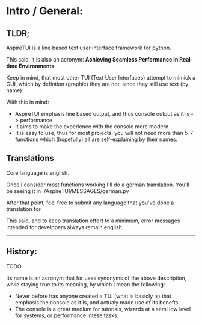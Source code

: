 Intro / General:
================

## TLDR;


AspireTUI is a line based text user interface framework for python.

This said, it is also an acronym: __Achieving Seamless Performance In Real-time Environments__

Keep in mind, that most other TUI (Text User Interfaces) attempt to mimick a GUI, which by defintion (graphic) they are not, since they still use text (by name).

With this in mind:
- AspireTUI emphasis line based output, and thus console output as it is -> performance
- It aims to make the experience with the console more modern
- It is easy to use, thus for most projects, you will not need more than 5-7 functions which (hopefully) all are self-explaining by their names.


## Translations

Core language is english.

Once I consider most functions working I'll do a german translation. You'll be seeing it in ./AspireTUI/MESSAGES/german.py

After that point, feel free to submit any language that you've done a translation for.

This said, and to keep translation effort to a minimum, error messages intended for developers always remain english. 


----

History:
--------

TODO


Its name is an acronym that for uses synonyms of the above description, while staying true to its meaning, by which I mean the following:
- Never before has anyone created a TUI (what is basicly is) that emphasis the console as it is, and actualy made use of its benefts.
- The console is a great medium for tutorials, wizards at a semi low level for systems, or performance intese tasks.
